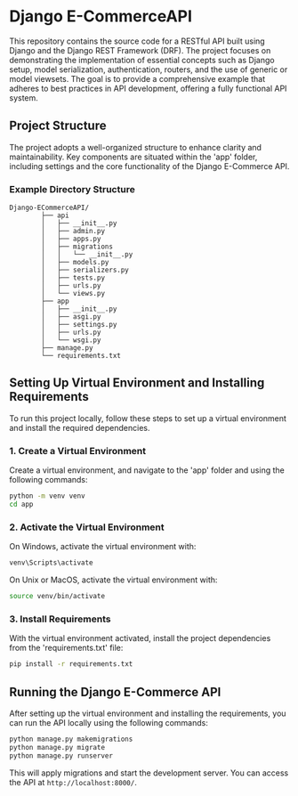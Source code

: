 # Django E-CommerceAPI

This repository contains the source code for a RESTful API built using Django and the Django REST Framework (DRF). The project focuses on demonstrating the implementation of essential concepts such as Django setup, model serialization, authentication, routers, and the use of generic or model viewsets. The goal is to provide a comprehensive example that adheres to best practices in API development, offering a fully functional API system.

## Project Structure

The project adopts a well-organized structure to enhance clarity and maintainability. Key components are situated within the 'app' folder, including settings and the core functionality of the Django E-Commerce API.

### Example Directory Structure

```
Django-ECommerceAPI/
        ├── api
        │   ├── __init__.py
        │   ├── admin.py
        │   ├── apps.py
        │   ├── migrations
        │   │   └── __init__.py
        │   ├── models.py
        │   ├── serializers.py
        │   ├── tests.py
        │   ├── urls.py
        │   └── views.py
        ├── app
        │   ├── __init__.py
        │   ├── asgi.py
        │   ├── settings.py
        │   ├── urls.py
        │   └── wsgi.py
        ├── manage.py
        └── requirements.txt
```

## Setting Up Virtual Environment and Installing Requirements

To run this project locally, follow these steps to set up a virtual environment and install the required dependencies.

### 1. Create a Virtual Environment

Create a virtual environment, and navigate to the 'app' folder and using the following commands:

```bash
python -m venv venv
cd app
```

### 2. Activate the Virtual Environment

On Windows, activate the virtual environment with:

```bash
venv\Scripts\activate
```

On Unix or MacOS, activate the virtual environment with:

```bash
source venv/bin/activate
```

### 3. Install Requirements

With the virtual environment activated, install the project dependencies from the 'requirements.txt' file:

```bash
pip install -r requirements.txt
```

## Running the Django E-Commerce API

After setting up the virtual environment and installing the requirements, you can run the API locally using the following commands:

```bash
python manage.py makemigrations
python manage.py migrate
python manage.py runserver
```

This will apply migrations and start the development server. You can access the API at `http://localhost:8000/`.

